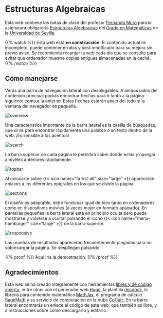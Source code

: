 # Estructuras Algebraicas

Esta web contiene las notas de clase del profesor [Fernando Muro](http://personal.us.es/fmuro/) para la asignatura obligatoria [Estructuras Algebraicas](http://www.us.es/estudios/grados/plan_171/asignatura_1710020/proyecto_986369) del [Grado en Matemáticas](http://www.us.es/estudios/grados/plan_171) de la [Universidad de Sevilla](http://www.us.es).

{{% watch %}} Esta web está **en construcción**. El contenido actual es incompleto, puede contener erratas y será modificado para su mejora sin previo aviso. Se recomienda recargar la web cada día que se consulte para evitar que ordenador muestre copias antiguas almacenadas en la caché.{{% /watch %}}

## Cómo manejarse

Verás una barra de navegación lateral con desplegables. A ambos lados del contenido principal podrás encontrar flechas para ir tanto a la página siguiente como a la anterior. Estas flechas estarán abajo del todo si la ventana del navegador es pequeña.

![overview](./images/overview.png)

Una característica importante de la barra lateral es la casilla de búsquedas, que sirve para encontrar rápidamente una palabra o un texto dentro de la web. ¡Es sensible a los acentos!

![search](./images/search.png)

La barra superior de cada página te permitirá saber dónde estás y navegar a niveles anteriores rápidamente.

![topbar](./images/topbar.png)

Al colocarte sobre {{< icon name="fa-list-alt" size="large" >}} aparecerán enlaces a los diferentes epígrafes en los que se divide la página.

![sections](./images/sections.png)

El diseño es adaptable, debe funcionar igual de bien tanto en ordenadores como en dispositivos móviles (a veces mejor en formato apaisado). En pantallas pequeñas la barra lateral está en principio oculta pero puede mostrarse y volverse a ocultar pulsando el icono {{< icon name="menu-hamburger" size="large" >}} de la barra superior.

![responsive](./images/responsive.png)

Las pruebas de resultados aparecerán frecuentemente plegadas para no sobrecargar la página. Se despliegan pulsando.

{{% proof %}}
Aquí iría la demostración.
{{%  /proof %}}

## Agradecimientos

Esta web se ha creado íntegramente con herramientas [libres y de código abierto](https://es.wikipedia.org/wiki/Software_libre_y_de_c%C3%B3digo_abierto), entre otras con el generador web [Hugo](https://gohugo.io/), la plantilla [docdock](http://docdock.netlify.com/), la librería para contenido matemático [MathJax](https://www.mathjax.org/), el programa de cálculo [SageMath](http://www.sagemath.org/) y su servicio de computación en la nube [CoCalc](http://cocalc.com/). En la barra lateral encontrarás un enlace al código de esta web, que también es libre, y a instrucciones sobre cómo descargarlo y editarlo.


